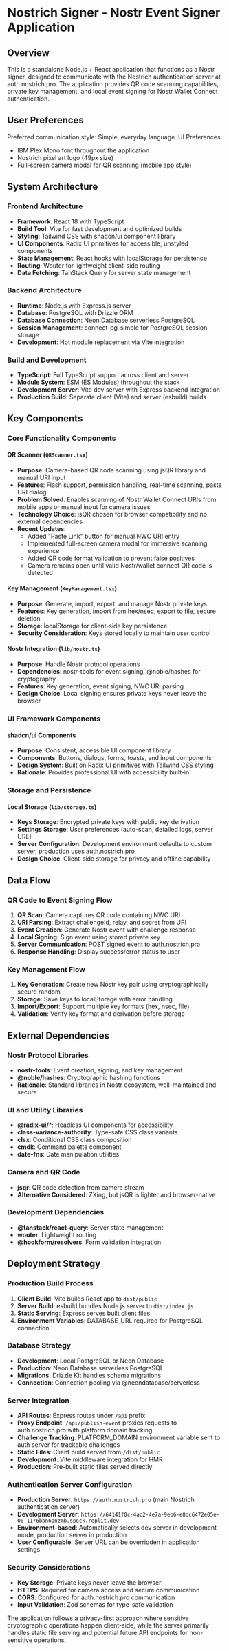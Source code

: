 # Nostrich Signer - Nostr Event Signer Application

## Overview

This is a standalone Node.js + React application that functions as a Nostr signer, designed to communicate with the Nostrich authentication server at auth.nostrich.pro. The application provides QR code scanning capabilities, private key management, and local event signing for Nostr Wallet Connect authentication.

## User Preferences

Preferred communication style: Simple, everyday language.
UI Preferences: 
- IBM Plex Mono font throughout the application
- Nostrich pixel art logo (49px size) 
- Full-screen camera modal for QR scanning (mobile app style)

## System Architecture

### Frontend Architecture
- **Framework**: React 18 with TypeScript
- **Build Tool**: Vite for fast development and optimized builds
- **Styling**: Tailwind CSS with shadcn/ui component library
- **UI Components**: Radix UI primitives for accessible, unstyled components
- **State Management**: React hooks with localStorage for persistence
- **Routing**: Wouter for lightweight client-side routing
- **Data Fetching**: TanStack Query for server state management

### Backend Architecture
- **Runtime**: Node.js with Express.js server
- **Database**: PostgreSQL with Drizzle ORM
- **Database Connection**: Neon Database serverless PostgreSQL
- **Session Management**: connect-pg-simple for PostgreSQL session storage
- **Development**: Hot module replacement via Vite integration

### Build and Development
- **TypeScript**: Full TypeScript support across client and server
- **Module System**: ESM (ES Modules) throughout the stack
- **Development Server**: Vite dev server with Express backend integration
- **Production Build**: Separate client (Vite) and server (esbuild) builds

## Key Components

### Core Functionality Components

#### QR Scanner (`QRScanner.tsx`)
- **Purpose**: Camera-based QR code scanning using jsQR library and manual URI input
- **Features**: Flash support, permission handling, real-time scanning, paste URI dialog
- **Problem Solved**: Enables scanning of Nostr Wallet Connect URIs from mobile apps or manual input for camera issues
- **Technology Choice**: jsQR chosen for browser compatibility and no external dependencies
- **Recent Updates**: 
  - Added "Paste Link" button for manual NWC URI entry
  - Implemented full-screen camera modal for immersive scanning experience
  - Added QR code format validation to prevent false positives
  - Camera remains open until valid Nostr/wallet connect QR code is detected

#### Key Management (`KeyManagement.tsx`)
- **Purpose**: Generate, import, export, and manage Nostr private keys
- **Features**: Key generation, import from hex/nsec, export to file, secure deletion
- **Storage**: localStorage for client-side key persistence
- **Security Consideration**: Keys stored locally to maintain user control

#### Nostr Integration (`lib/nostr.ts`)
- **Purpose**: Handle Nostr protocol operations
- **Dependencies**: nostr-tools for event signing, @noble/hashes for cryptography
- **Features**: Key generation, event signing, NWC URI parsing
- **Design Choice**: Local signing ensures private keys never leave the browser

### UI Framework Components

#### shadcn/ui Components
- **Purpose**: Consistent, accessible UI component library
- **Components**: Buttons, dialogs, forms, toasts, and input components
- **Design System**: Built on Radix UI primitives with Tailwind CSS styling
- **Rationale**: Provides professional UI with accessibility built-in

### Storage and Persistence

#### Local Storage (`lib/storage.ts`)
- **Keys Storage**: Encrypted private keys with public key derivation
- **Settings Storage**: User preferences (auto-scan, detailed logs, server URL)
- **Server Configuration**: Development environment defaults to custom server, production uses auth.nostrich.pro
- **Design Choice**: Client-side storage for privacy and offline capability

## Data Flow

### QR Code to Event Signing Flow
1. **QR Scan**: Camera captures QR code containing NWC URI
2. **URI Parsing**: Extract challengeId, relay, and secret from URI
3. **Event Creation**: Generate Nostr event with challenge response
4. **Local Signing**: Sign event using stored private key
5. **Server Communication**: POST signed event to auth.nostrich.pro
6. **Response Handling**: Display success/error status to user

### Key Management Flow
1. **Key Generation**: Create new Nostr key pair using cryptographically secure random
2. **Storage**: Save keys to localStorage with error handling
3. **Import/Export**: Support multiple key formats (hex, nsec, file)
4. **Validation**: Verify key format and derivation before storage

## External Dependencies

### Nostr Protocol Libraries
- **nostr-tools**: Event creation, signing, and key management
- **@noble/hashes**: Cryptographic hashing functions
- **Rationale**: Standard libraries in Nostr ecosystem, well-maintained and secure

### UI and Utility Libraries
- **@radix-ui/***: Headless UI components for accessibility
- **class-variance-authority**: Type-safe CSS class variants
- **clsx**: Conditional CSS class composition
- **cmdk**: Command palette component
- **date-fns**: Date manipulation utilities

### Camera and QR Code
- **jsqr**: QR code detection from camera stream
- **Alternative Considered**: ZXing, but jsQR is lighter and browser-native

### Development Dependencies
- **@tanstack/react-query**: Server state management
- **wouter**: Lightweight routing
- **@hookform/resolvers**: Form validation integration

## Deployment Strategy

### Production Build Process
1. **Client Build**: Vite builds React app to `dist/public`
2. **Server Build**: esbuild bundles Node.js server to `dist/index.js`
3. **Static Serving**: Express serves built client files
4. **Environment Variables**: DATABASE_URL required for PostgreSQL connection

### Database Strategy
- **Development**: Local PostgreSQL or Neon Database
- **Production**: Neon Database serverless PostgreSQL
- **Migrations**: Drizzle Kit handles schema migrations
- **Connection**: Connection pooling via @neondatabase/serverless

### Server Integration
- **API Routes**: Express routes under `/api` prefix
- **Proxy Endpoint**: `/api/publish-event` proxies requests to auth.nostrich.pro with platform domain tracking
- **Challenge Tracking**: PLATFORM_DOMAIN environment variable sent to auth server for trackable challenges
- **Static Files**: Client build served from `/dist/public`
- **Development**: Vite middleware integration for HMR
- **Production**: Pre-built static files served directly

### Authentication Server Configuration
- **Production Server**: `https://auth.nostrich.pro` (main Nostrich authentication server)
- **Development Server**: `https://64141f0c-4ac2-4e7a-9eb6-e8dc6472e05e-00-1176bbn6pnzmb.spock.replit.dev`
- **Environment-based**: Automatically selects dev server in development mode, production server in production
- **User Configurable**: Server URL can be overridden in application settings

### Security Considerations
- **Key Storage**: Private keys never leave the browser
- **HTTPS**: Required for camera access and secure communication
- **CORS**: Configured for auth.nostrich.pro communication
- **Input Validation**: Zod schemas for type-safe validation

The application follows a privacy-first approach where sensitive cryptographic operations happen client-side, while the server primarily handles static file serving and potential future API endpoints for non-sensitive operations.